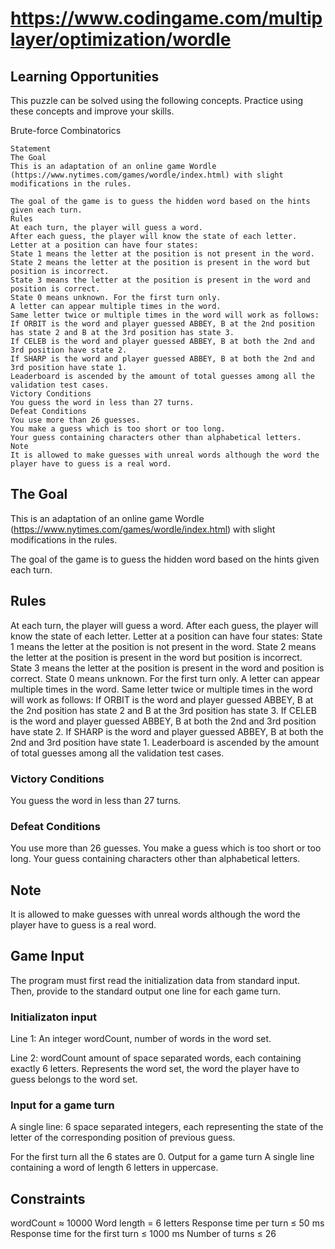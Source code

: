 # <https://www.codingame.com/multiplayer/optimization/wordle>

## Learning Opportunities

This puzzle can be solved using the following concepts. Practice using these concepts and improve your skills.

Brute-force
Combinatorics

```text
Statement
The Goal
This is an adaptation of an online game Wordle (https://www.nytimes.com/games/wordle/index.html) with slight modifications in the rules.

The goal of the game is to guess the hidden word based on the hints given each turn.
Rules
At each turn, the player will guess a word.
After each guess, the player will know the state of each letter.
Letter at a position can have four states:
State 1 means the letter at the position is not present in the word.
State 2 means the letter at the position is present in the word but position is incorrect.
State 3 means the letter at the position is present in the word and position is correct.
State 0 means unknown. For the first turn only.
A letter can appear multiple times in the word.
Same letter twice or multiple times in the word will work as follows:
If ORBIT is the word and player guessed ABBEY, B at the 2nd position has state 2 and B at the 3rd position has state 3.
If CELEB is the word and player guessed ABBEY, B at both the 2nd and 3rd position have state 2.
If SHARP is the word and player guessed ABBEY, B at both the 2nd and 3rd position have state 1.
Leaderboard is ascended by the amount of total guesses among all the validation test cases.
Victory Conditions
You guess the word in less than 27 turns.
Defeat Conditions
You use more than 26 guesses.
You make a guess which is too short or too long.
Your guess containing characters other than alphabetical letters.
Note
It is allowed to make guesses with unreal words although the word the player have to guess is a real word.
```
## The Goal

This is an adaptation of an online game Wordle (https://www.nytimes.com/games/wordle/index.html) with slight modifications in the rules.

The goal of the game is to guess the hidden word based on the hints given each turn.

## Rules

At each turn, the player will guess a word.
After each guess, the player will know the state of each letter.
Letter at a position can have four states:
State 1 means the letter at the position is not present in the word.
State 2 means the letter at the position is present in the word but position is incorrect.
State 3 means the letter at the position is present in the word and position is correct.
State 0 means unknown. For the first turn only.
A letter can appear multiple times in the word.
Same letter twice or multiple times in the word will work as follows:
If ORBIT is the word and player guessed ABBEY, B at the 2nd position has state 2 and B at the 3rd position has state 3.
If CELEB is the word and player guessed ABBEY, B at both the 2nd and 3rd position have state 2.
If SHARP is the word and player guessed ABBEY, B at both the 2nd and 3rd position have state 1.
Leaderboard is ascended by the amount of total guesses among all the validation test cases.

### Victory Conditions

You guess the word in less than 27 turns.

### Defeat Conditions

You use more than 26 guesses.
You make a guess which is too short or too long.
Your guess containing characters other than alphabetical letters.

## Note

It is allowed to make guesses with unreal words although the word the player have to guess is a real word.

## Game Input

The program must first read the initialization data from standard input. Then, provide to the standard output one line for each game turn.

### Initializaton input

Line 1: An integer wordCount, number of words in the word set.

Line 2: wordCount amount of space separated words, each containing exactly 6 letters. Represents the word set, the word the player have to guess belongs to the word set.

### Input for a game turn

A single line: 6 space separated integers, each representing the state of the letter of the corresponding position of previous guess.

For the first turn all the 6 states are 0.
Output for a game turn
A single line containing a word of length 6 letters in uppercase.

## Constraints

wordCount ≈ 10000
Word length = 6 letters
Response time per turn ≤ 50 ms
Response time for the first turn ≤ 1000 ms
Number of turns ≤ 26